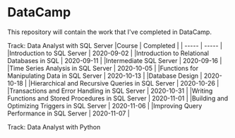# DataCamp
This repository will contain the work that I've completed in DataCamp.

Track: Data Analyst with SQL Server
|Course | Completed |
| ----- | ----- |
|Introduction to SQL Server | 2020-09-02 |
|Introduction to Relational Databases in SQL | 2020-09-11 |
|Intermediate SQL Server | 2020-09-16 |
|Time Series Analysis in SQL Server | 2020-10-05 |
|Functions for Manipulating Data in SQL Server | 2020-10-13 |
|Database Design | 2020-10-18 |
|Hierarchical and Recursive Queries in SQL Server | 2020-10-26 |
|Transactions and Error Handling in SQL Server | 2020-10-31 |
|Writing Functions and Stored Procedures in SQL Server | 2020-11-01 |
|Building and Optimizing Triggers in SQL Server | 2020-11-06 |
|Improving Query Performance in SQL Server | 2020-11-07 |



Track: Data Analyst with Python



